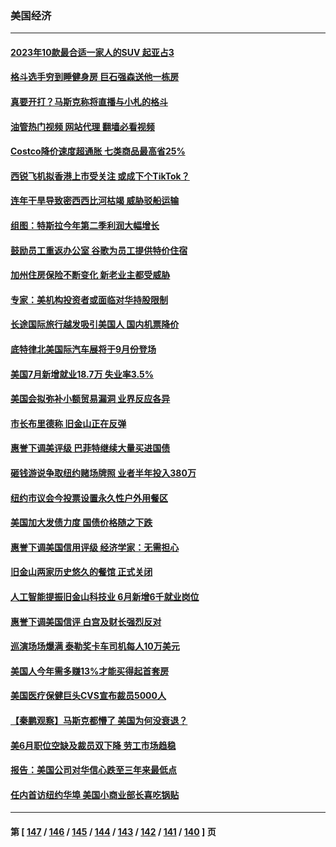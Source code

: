 ### 美国经济
---
#### [2023年10款最合适一家人的SUV 起亚占3](../../pages/ncid1078158/n14035540.md?08070845) 
#### [格斗选手穷到睡健身房 巨石强森送他一栋房](../../pages/ncid1078158/n14049100.md?08070845) 
#### [真要开打？马斯克称将直播与小札的格斗](../../pages/ncid1078158/n14049038.md?08070845) 
#### [油管热门视频 网站代理 翻墙必看视频](http://138.2.39.72:81/youtube.html?epic-marker?08070845)
#### [Costco降价速度超通胀 七类商品最高省25%](../../pages/ncid1078158/n14045506.md?08070845) 
#### [西锐飞机拟香港上市受关注 或成下个TikTok？](../../pages/ncid1078158/n14048216.md?08070845) 
#### [连年干旱导致密西西比河枯竭 威胁驳船运输](../../pages/ncid1078158/n14048653.md?08070845) 
#### [组图：特斯拉今年第二季利润大幅增长](../../pages/ncid1078158/n14048453.md?08070845) 
#### [鼓励员工重返办公室 谷歌为员工提供特价住宿](../../pages/ncid1078158/n14048497.md?08070845) 
#### [加州住房保险不断变化 新老业主都受威胁](../../pages/ncid1078158/n14048460.md?08070845) 
#### [专家：美机构投资者或面临对华持股限制](../../pages/ncid1078158/n14048180.md?08070845) 
#### [长途国际旅行越发吸引美国人 国内机票降价](../../pages/ncid1078158/n14048207.md?08070845) 
#### [底特律北美国际汽车展将于9月份登场](../../pages/ncid1078158/n14048174.md?08070845) 
#### [美国7月新增就业18.7万 失业率3.5%](../../pages/ncid1078158/n14048138.md?08070845) 
#### [美国会拟弥补小额贸易漏洞 业界反应各异](../../pages/ncid1078158/n14048082.md?08070845) 
#### [市长布里德称 旧金山正在反弹](../../pages/ncid1078158/n14047891.md?08070845) 
#### [惠誉下调美评级 巴菲特继续大量买进国债](../../pages/ncid1078158/n14047504.md?08070845) 
#### [砸钱游说争取纽约赌场牌照 业者半年投入380万](../../pages/ncid1078158/n14047076.md?08070845) 
#### [纽约市议会今投票设置永久性户外用餐区](../../pages/ncid1078158/n14047061.md?08070845) 
#### [美国加大发债力度 国债价格随之下跌](../../pages/ncid1078158/n14046763.md?08070845) 
#### [惠誉下调美国信用评级 经济学家：无需担心](../../pages/ncid1078158/n14046697.md?08070845) 
#### [旧金山两家历史悠久的餐馆 正式关闭](../../pages/ncid1078158/n14046486.md?08070845) 
#### [人工智能提振旧金山科技业 6月新增6千就业岗位](../../pages/ncid1078158/n14046453.md?08070845) 
#### [惠誉下调美国信评 白宫及财长强烈反对](../../pages/ncid1078158/n14046214.md?08070845) 
#### [巡演场场爆满 泰勒奖卡车司机每人10万美元](../../pages/ncid1078158/n14046120.md?08070845) 
#### [美国人今年需多赚13%才能买得起首套房](../../pages/ncid1078158/n14046209.md?08070845) 
#### [美国医疗保健巨头CVS宣布裁员5000人](../../pages/ncid1078158/n14046100.md?08070845) 
#### [【秦鹏观察】马斯克都懵了 美国为何没衰退？](../../pages/ncid1078158/n14046109.md?08070845) 
#### [美6月职位空缺及裁员双下降 劳工市场趋稳](../../pages/ncid1078158/n14046017.md?08070845) 
#### [报告：美国公司对华信心跌至三年来最低点](../../pages/ncid1078158/n14046008.md?08070845) 
#### [任内首访纽约华埠 美国小商业部长喜吃锅贴](../../pages/ncid1078158/n14045566.md?08070845) 

---
#### 第 [ [147](./147.md?08070845) / [146](./146.md?08070845) / [145](./145.md?08070845) / [144](./144.md?08070845) / [143](./143.md?08070845) / [142](./142.md?08070845) / [141](./141.md?08070845) / [140](./140.md?08070845) ] 页
